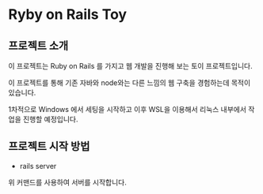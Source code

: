# Ryby on Rails Toy

## 프로젝트 소개

이 프로젝트는 Ruby on Rails 를 가지고 웹 개발을 진행해 보는 토이 프로젝트입니다.

이 프로젝트를 통해 기존 자바와 node와는 다른 느낌의 웹 구축을 경험하는데 목적이 있습니다.

1차적으로 Windows 에서 세팅을 시작하고 이후 WSL을 이용해서 리눅스 내부에서 작업을 진행할 예정입니다.

## 프로젝트 시작 방법

- rails server

위 커맨드를 사용하여 서버를 시작합니다.
